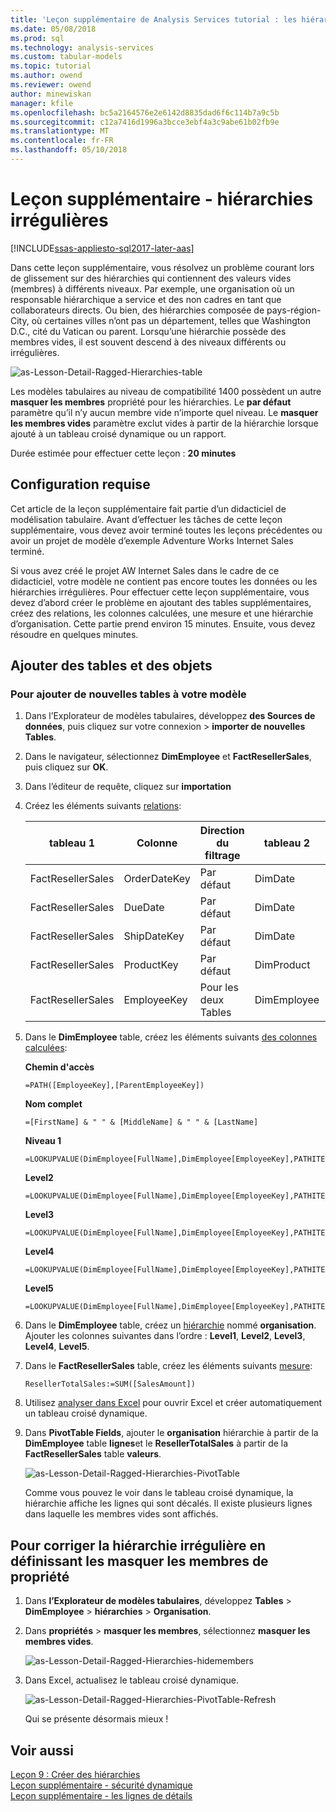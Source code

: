 ```yaml
---
title: 'Leçon supplémentaire de Analysis Services tutorial : les hiérarchies irrégulières | Documents Microsoft'
ms.date: 05/08/2018
ms.prod: sql
ms.technology: analysis-services
ms.custom: tabular-models
ms.topic: tutorial
ms.author: owend
ms.reviewer: owend
author: minewiskan
manager: kfile
ms.openlocfilehash: bc5a2164576e2e6142d8835dad6f6c114b7a9c5b
ms.sourcegitcommit: c12a7416d1996a3bcce3ebf4a3c9abe61b02fb9e
ms.translationtype: MT
ms.contentlocale: fr-FR
ms.lasthandoff: 05/10/2018
---
```

# <a name="supplemental-lesson---ragged-hierarchies"></a>Leçon supplémentaire - hiérarchies irrégulières

[!INCLUDE[ssas-appliesto-sql2017-later-aas](../../includes/ssas-appliesto-sql2017-later-aas.md)]

Dans cette leçon supplémentaire, vous résolvez un problème courant lors de glissement sur des hiérarchies qui contiennent des valeurs vides (membres) à différents niveaux. Par exemple, une organisation où un responsable hiérarchique a service et des non cadres en tant que collaborateurs directs. Ou bien, des hiérarchies composée de pays-région-City, où certaines villes n’ont pas un département, telles que Washington D.C., cité du Vatican ou parent. Lorsqu’une hiérarchie possède des membres vides, il est souvent descend à des niveaux différents ou irrégulières.

![as-Lesson-Detail-Ragged-Hierarchies-table](../tutorial-tabular-1400/media/as-lesson-detail-ragged-hierarchies-table.png)

Les modèles tabulaires au niveau de compatibilité 1400 possèdent un autre **masquer les membres** propriété pour les hiérarchies. Le **par défaut** paramètre qu’il n’y aucun membre vide n’importe quel niveau. Le **masquer les membres vides** paramètre exclut vides à partir de la hiérarchie lorsque ajouté à un tableau croisé dynamique ou un rapport.  
  
Durée estimée pour effectuer cette leçon : **20 minutes**  
  
## <a name="prerequisites"></a>Configuration requise  
Cet article de la leçon supplémentaire fait partie d’un didacticiel de modélisation tabulaire. Avant d’effectuer les tâches de cette leçon supplémentaire, vous devez avoir terminé toutes les leçons précédentes ou avoir un projet de modèle d’exemple Adventure Works Internet Sales terminé. 

Si vous avez créé le projet AW Internet Sales dans le cadre de ce didacticiel, votre modèle ne contient pas encore toutes les données ou les hiérarchies irrégulières. Pour effectuer cette leçon supplémentaire, vous devez d’abord créer le problème en ajoutant des tables supplémentaires, créez des relations, les colonnes calculées, une mesure et une hiérarchie d’organisation. Cette partie prend environ 15 minutes. Ensuite, vous devez résoudre en quelques minutes.  

## <a name="add-tables-and-objects"></a>Ajouter des tables et des objets
  
### <a name="to-add-new-tables-to-your-model"></a>Pour ajouter de nouvelles tables à votre modèle
  
1.  Dans l’Explorateur de modèles tabulaires, développez **des Sources de données**, puis cliquez sur votre connexion > **importer de nouvelles Tables**.
  
2.  Dans le navigateur, sélectionnez **DimEmployee** et **FactResellerSales**, puis cliquez sur **OK**.

3.  Dans l’éditeur de requête, cliquez sur **importation**

4.  Créez les éléments suivants [relations](../tutorial-tabular-1400/as-lesson-4-create-relationships.md):

    | tableau 1           | Colonne       | Direction du filtrage   | tableau 2     | Colonne      | Actif |
    |-------------------|--------------|--------------------|-------------|-------------|--------|
    | FactResellerSales | OrderDateKey | Par défaut            | DimDate     | Date        | Oui    |
    | FactResellerSales | DueDate      | Par défaut            | DimDate     | Date        | non     |
    | FactResellerSales | ShipDateKey  | Par défaut            | DimDate     | Date        | non     |
    | FactResellerSales | ProductKey   | Par défaut            | DimProduct  | ProductKey  | Oui    |
    | FactResellerSales | EmployeeKey  | Pour les deux Tables | DimEmployee | EmployeeKey | Oui    |

5. Dans le **DimEmployee** table, créez les éléments suivants [des colonnes calculées](../tutorial-tabular-1400/as-lesson-5-create-calculated-columns.md): 

    **Chemin d'accès** 
    ```
    =PATH([EmployeeKey],[ParentEmployeeKey])
    ```

    **Nom complet** 
    ```
    =[FirstName] & " " & [MiddleName] & " " & [LastName]
    ```

    **Niveau 1** 
    ```
    =LOOKUPVALUE(DimEmployee[FullName],DimEmployee[EmployeeKey],PATHITEM([Path],1,1)) 
    ```

    **Level2** 
    ```
    =LOOKUPVALUE(DimEmployee[FullName],DimEmployee[EmployeeKey],PATHITEM([Path],2,1)) 
    ```

    **Level3** 
    ```
    =LOOKUPVALUE(DimEmployee[FullName],DimEmployee[EmployeeKey],PATHITEM([Path],3,1)) 
    ```

    **Level4** 
    ```
    =LOOKUPVALUE(DimEmployee[FullName],DimEmployee[EmployeeKey],PATHITEM([Path],4,1)) 
    ```

    **Level5** 
    ```
    =LOOKUPVALUE(DimEmployee[FullName],DimEmployee[EmployeeKey],PATHITEM([Path],5,1)) 
    ```

6.  Dans le **DimEmployee** table, créez un [hiérarchie](../tutorial-tabular-1400/as-lesson-9-create-hierarchies.md) nommé **organisation**. Ajouter les colonnes suivantes dans l’ordre : **Level1**, **Level2**, **Level3**, **Level4**, **Level5**.

7.  Dans le **FactResellerSales** table, créez les éléments suivants [mesure](../tutorial-tabular-1400/as-lesson-6-create-measures.md):

    ```
    ResellerTotalSales:=SUM([SalesAmount])
    ```

8.  Utilisez [analyser dans Excel](../tutorial-tabular-1400/as-lesson-12-analyze-in-excel.md) pour ouvrir Excel et créer automatiquement un tableau croisé dynamique.

9.  Dans **PivotTable Fields**, ajouter le **organisation** hiérarchie à partir de la **DimEmployee** table **lignes**et le  **ResellerTotalSales** à partir de la **FactResellerSales** table **valeurs**.

    ![as-Lesson-Detail-Ragged-Hierarchies-PivotTable](../tutorial-tabular-1400/media/as-lesson-detail-ragged-hierarchies-pivottable.png)

    Comme vous pouvez le voir dans le tableau croisé dynamique, la hiérarchie affiche les lignes qui sont décalés. Il existe plusieurs lignes dans laquelle les membres vides sont affichés.

## <a name="to-fix-the-ragged-hierarchy-by-setting-the-hide-members-property"></a>Pour corriger la hiérarchie irrégulière en définissant les masquer les membres de propriété

1.  Dans **l’Explorateur de modèles tabulaires**, développez **Tables** > **DimEmployee** > **hiérarchies**  >  **Organisation**.

2.  Dans **propriétés** > **masquer les membres**, sélectionnez **masquer les membres vides**. 

    ![as-Lesson-Detail-Ragged-Hierarchies-hidemembers](../tutorial-tabular-1400/media/as-lesson-detail-ragged-hierarchies-hidemembers.png)

3.  Dans Excel, actualisez le tableau croisé dynamique. 

    ![as-Lesson-Detail-Ragged-Hierarchies-PivotTable-Refresh](../tutorial-tabular-1400/media/as-lesson-detail-ragged-hierarchies-pivottable-refresh.png)

    Qui se présente désormais mieux !

## <a name="see-also"></a>Voir aussi   
[Leçon 9 : Créer des hiérarchies](../tutorial-tabular-1400/as-lesson-9-create-hierarchies.md)  
[Leçon supplémentaire - sécurité dynamique](../tutorial-tabular-1400/as-supplemental-lesson-dynamic-security.md)  
[Leçon supplémentaire - les lignes de détails](../tutorial-tabular-1400/as-supplemental-lesson-detail-rows.md)  
